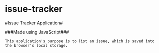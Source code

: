 # issue-tracker #

#Issue Tracker Application#

###Made using JavaScript###

```
This application's purpose is to list an issue, which is saved into the browser's local storage.
```
